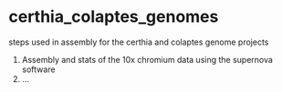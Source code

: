 # certhia_colaptes_genomes

steps used in assembly for the certhia and colaptes genome projects
1. Assembly and stats of the 10x chromium data using the supernova software
2. ...
